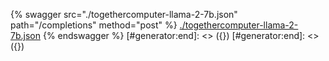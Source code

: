 [#generator:start]: <> ({ "template": "openapi" })
[#generator:start]: <> ({ "template": "openapi" })
{% swagger src="./togethercomputer-llama-2-7b.json" path="/completions" method="post" %}
[./togethercomputer-llama-2-7b.json](./togethercomputer-llama-2-7b.json)
{% endswagger %}
[#generator:end]: <> ({})
[#generator:end]: <> ({})